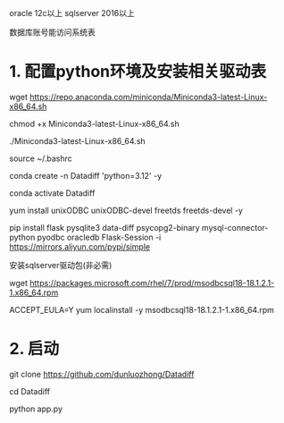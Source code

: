 oracle 12c以上 sqlserver 2016以上 

数据库账号能访问系统表

# 1. 配置python环境及安装相关驱动表
   
wget https://repo.anaconda.com/miniconda/Miniconda3-latest-Linux-x86_64.sh

chmod +x Miniconda3-latest-Linux-x86_64.sh

./Miniconda3-latest-Linux-x86_64.sh

source ~/.bashrc

conda create -n Datadiff 'python=3.12' -y    

conda activate Datadiff

yum install unixODBC unixODBC-devel freetds freetds-devel -y

pip install flask pysqlite3 data-diff psycopg2-binary mysql-connector-python pyodbc oracledb Flask-Session -i https://mirrors.aliyun.com/pypi/simple

安装sqlserver驱动包(非必需)

wget https://packages.microsoft.com/rhel/7/prod/msodbcsql18-18.1.2.1-1.x86_64.rpm

ACCEPT_EULA=Y yum localinstall -y msodbcsql18-18.1.2.1-1.x86_64.rpm 

# 2. 启动

git clone https://github.com/dunluozhong/Datadiff

cd Datadiff

python app.py

